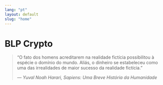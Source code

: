 ```yaml
---
lang: "pt"
layout: default
slug: "home"
---
```


# BLP Crypto

> “O fato dos homens acreditarem na realidade fictícia possibilitou à espécie o domínio do mundo. Aliás, o dinheiro se estabeleceu como uma das irrealidades de maior sucesso da realidade fictícia.”
>
> <cite> — Yuval Noah Harari, _Sapiens: Uma Breve História da Humanidade_</cite>
